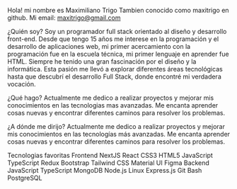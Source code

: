 Hola! mi nombre es Maximiliano Trigo
Tambien conocido como maxitrigo en github.
Mi email: maxitrigo@gmail.com

¿Quién soy?
Soy un programador full stack orientado al diseño y desarrollo front-end. Desde que tengo 15 años me interese en la programación y el desarrollo de aplicaciones web, mi primer acercamiento con la programación fue en la escuela técnica, mi primer lenguaje en aprender fue HTML. Siempre he tenido una gran fascinación por el diseño y la informática. Esta pasión me llevó a explorar diferentes áreas tecnológicas hasta que descubrí el desarrollo Full Stack, donde encontré mi verdadera vocación.


¿Qué hago?
Actualmente me dedico a realizar proyectos y mejorar mis conocimientos en las tecnologias mas avanzadas. Me encanta aprender cosas nuevas y encontrar diferentes caminos para resolver los problemas.


¿A dónde me dirijo?
Actualmente me dedico a realizar proyectos y mejorar mis conocimientos en las tecnologías más avanzadas. Me encanta aprender cosas nuevas y encontrar diferentes caminos para resolver los problemas.


Tecnologias favoritas
Frontend
NextJS React CSS3 HTML5 JavaScript TypeScript Redux Bootstrap Tailwind CSS Material UI Figma
Backend
JavaScript TypeScript MongoDB Node.js Linux Express.js Git Bash PostgreSQL

